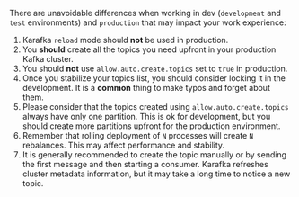 There are unavoidable differences when working in dev (`development` and `test` environments) and `production` that may impact your work experience:

1. Karafka `reload` mode should **not** be used in production.
2. You **should** create all the topics you need upfront in your production Kafka cluster.
3. You should **not** use `allow.auto.create.topics` set to `true` in production.
4. Once you stabilize your topics list, you should consider locking it in the development. It is a **common** thing to make typos and forget about them.
5. Please consider that the topics created using `allow.auto.create.topics` always have only one partition. This is ok for development, but you should create more partitions upfront for the production environment.
6. Remember that rolling deployment of `N` processes will create `N` rebalances. This may affect performance and stability.
7. It is generally recommended to create the topic manually or by sending the first message and then starting a consumer. Karafka refreshes cluster metadata information, but it may take a long time to notice a new topic.

